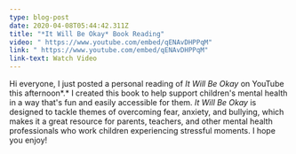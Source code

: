 ```yaml
---
type: blog-post
date: 2020-04-08T05:44:42.311Z
title: "*It Will Be Okay* Book Reading"
video: " https://www.youtube.com/embed/qENAvDHPPqM"
link: " https://www.youtube.com/embed/qENAvDHPPqM"
link-text: Watch Video
---
```

Hi everyone, I just posted a personal reading of *It Will Be Okay* on YouTube this afternoon*.* I created this book to help support children's mental health in a way that's fun and easily accessible for them. *It Will Be Okay* is designed to tackle themes of overcoming fear, anxiety, and bullying, which makes it a great resource for parents, teachers, and other mental health professionals who work children experiencing stressful moments. I hope you enjoy!
